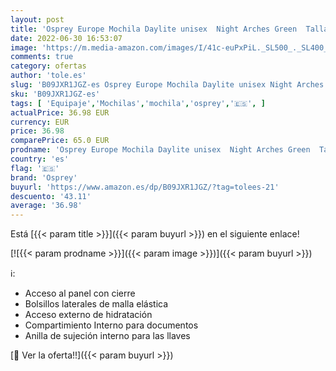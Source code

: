 ```yaml
---
layout: post
title: 'Osprey Europe Mochila Daylite unisex  Night Arches Green  Talla única '
date: 2022-06-30 16:53:07
image: 'https://m.media-amazon.com/images/I/41c-euPxPiL._SL500_._SL400_.jpg'
comments: true
category: ofertas
author: 'tole.es'
slug: 'B09JXR1JGZ-es Osprey Europe Mochila Daylite unisex Night Arches Green...'
sku: 'B09JXR1JGZ-es'
tags: [ 'Equipaje','Mochilas','mochila','osprey','🇪🇸', ]
actualPrice: 36.98 EUR
currency: EUR
price: 36.98
comparePrice: 65.0 EUR
prodname: 'Osprey Europe Mochila Daylite unisex  Night Arches Green  Talla única '
country: 'es'
flag: '🇪🇸'
brand: 'Osprey'
buyurl: 'https://www.amazon.es/dp/B09JXR1JGZ/?tag=tolees-21'
descuento: '43.11'
average: '36.98'
---
```


Está [{{< param title >}}]({{< param buyurl >}}) en el siguiente enlace!

[![{{< param prodname >}}]({{< param image >}})]({{< param buyurl >}})

ℹ️:

- Acceso al panel con cierre
- Bolsillos laterales de malla elástica
- Acceso externo de hidratación
- Compartimiento Interno para documentos
- Anilla de sujeción interno para las llaves

[🛒 Ver la oferta!!]({{< param buyurl >}})
